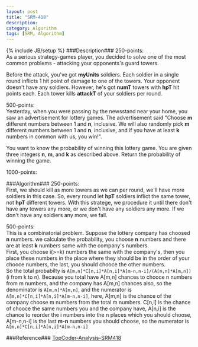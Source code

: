 ```yaml
---
layout: post
title: "SRM-418"
description:
category: Algorithm
tags: [SRM, Algorithm]
---
```

{% include JB/setup %}
###Description###
250-points:   
As a serious strategy-games player, you decided to solve one of the most common problems - attacking your opponents's guard towers.

Before the attack, you've got **myUnits** soldiers. Each soldier in a single round inflicts 1 hit point of damage to one of the towers. Your opponent doesn't have any soldiers. However, he's got **numT** towers with **hpT** hit points each. Each tower kills **attackT** of your soldiers per round.

500-points:  
Yesterday, when you were passing by the newsstand near your home, you saw an advertisement for lottery games. The advertisement said "Choose **m** different numbers between 1 and **n**, inclusive. We will also randomly pick **m** different numbers between 1 and **n**, inclusive, and if you have at least **k** numbers in common with us, you win!".

You want to know the probability of winning this lottery game. You are given three integers **n**, **m**, and **k** as described above. Return the probability of winning the game.

1000-points:

###Algorithm###
250-points:    
First, we should kill as more towers as we can per round, we'll have more soldiers in this case. So, every round let **hpT** soldiers inflict the same tower, not **hpT** different towers. With this stratege, we procedure it until there don't have any towers any more, or we don't have any soldiers any more. If we don't have any soldiers any more, we fall.

500-points:   
This is a combinatorial problem. Suppose the lottery company has choosed **n** numbers. we calculate the probability, you choose **n** numbers and there are at least **k** numbers same with the company's numbers.   
First, you choose i(>=k) numbers the same with the company's, then you place these numbers in the place where they should be in the order of your chooce numbers, the last, you should chooce the other numbers.   
So the total probabilty is `A[m,n]*C[n,i]*A[n,i]*A[m-n,n-i]/(A[m,n]*A[m,n])`(i from k to n). Because you total have A[m,n] chances to chooce n numbers from m numbers, and the company has A[m,n] chances also, so the denominator is `A[m,n]*A[m,n]`, and the numerator is `A[m,n]*C[n,i]*A[n,i]*A[m-n,n-i]`, here, A[m,n] is the chance of the company choose m numbers from the total m numbers. C[n,i] is the chance of chooce the same numbers you and the company have, A[n,i] is the chance to reorder the i numbers into the n places which you should choose, A[m-n,n-i] is the last **m-n** numbers you should choose, so the numerator is `A[m,n]*C[n,i]*A[n,i]*A[m-n,n-i]`

###Reference###
[TopCoder-Analysis-SRM418](http://community.topcoder.com/tc?module=Static&d1=match_editorials&d2=srm418)